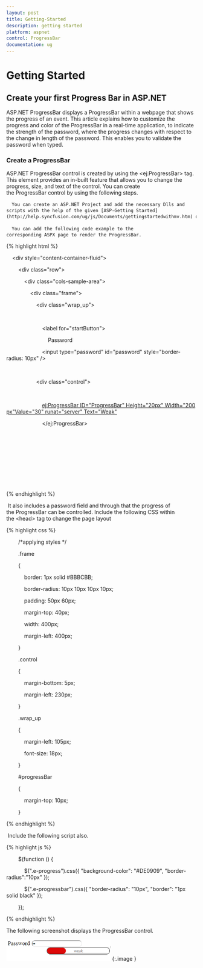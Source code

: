 ```yaml
---
layout: post
title: Getting-Started
description: getting started
platform: aspnet
control: ProgressBar
documentation: ug
---
```


# Getting Started

## Create your first Progress Bar in ASP.NET

ASP.NET ProgressBar displays a ProgressBar within a webpage that shows the progress of an event. This article explains how to customize the progress and color of the ProgressBar in a real-time application, to indicate the strength of the password, where the progress changes with respect to the change in length of the password. This enables you to validate the password when typed.

### Create a ProgressBar

ASP.NET ProgressBar control is created by using the &lt;ej:ProgressBar&gt; tag. This element provides an in-built feature that allows you to change the progress, size, and text of the control. You can create the ProgressBar control by using the following steps.

      You can create an ASP.NET Project and add the necessary Dlls and scripts with the help of the given [ASP-Getting Started](http://help.syncfusion.com/ug/js/Documents/gettingstartedwithmv.htm) documentation.

      You can add the following code example to the corresponding ASPX page to render the ProgressBar.

{% highlight html %}

    <div style="content-container-fluid">

        <div class="row">

            <div class="cols-sample-area">

                <div class="frame">

                    <div class="wrap_up">

                        <!--Initializing password field*-->

                        <label for="startButton">

                            Password</label>

                        <input type="password" id="password" style="border-radius: 10px" />

                    </div>

                    <div class="control">

                        <!--initializing progressbar control-->

                        <ej:ProgressBar ID="ProgressBar" Height="20px" Width="200px"Value="30" runat="server" Text="Weak">

                        </ej:ProgressBar>

                    </div>

                </div>

            </div>

        </div>

    </div>



{% endhighlight %}

 It also includes a password field and through that the progress of the ProgressBar can be controlled. Include the following CSS within the &lt;head&gt; tag to change the page layout 

{% highlight css %}



        /*applying styles */

        .frame

        {

            border: 1px solid #BBBCBB;

            border-radius: 10px 10px 10px 10px;

            padding: 50px 60px;

            margin-top: 40px;

            width: 400px;

            margin-left: 400px;

        }

        .control

        {

            margin-bottom: 5px;

            margin-left: 230px;

        }

        .wrap_up

        {

            margin-left: 105px;

            font-size: 18px;

        }

        #progressBar

        {

            margin-top: 10px;

        }



{% endhighlight %}

 Include the following script also. 

{% highlight js %}

        $(function () {

            $(".e-progress").css({ "background-color": "#DE0909", "border-radius":"10px" });

            $(".e-progressbar").css({ "border-radius": "10px", "border": "1px solid black" });

        });

{% endhighlight %}



The following screenshot displays the ProgressBar control.

![](Getting-Started_images/Getting-Started_img1.png)
{:.image }


